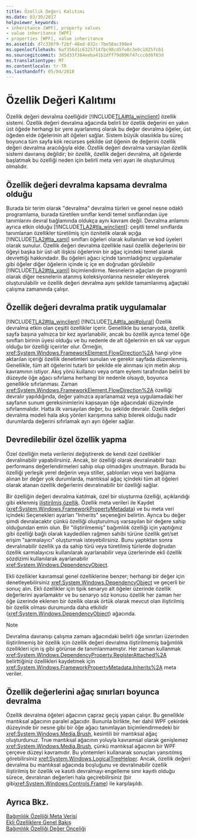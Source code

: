 ```yaml
---
title: Özellik Değeri Kalıtımı
ms.date: 03/30/2017
helpviewer_keywords:
- inheritance [WPF], property values
- value inheritance [WPF]
- properties [WPF], value inheritance
ms.assetid: d7c338f9-f2bf-48ed-832c-7be58ac390e4
ms.openlocfilehash: 6af356d1c6325714fbc98cd5fe8c3ebc1825fcb1
ms.sourcegitcommit: 3d5d33f384eeba41b2dff79d096f47ccc8d8f03d
ms.translationtype: MT
ms.contentlocale: tr-TR
ms.lasthandoff: 05/04/2018
---
```

# <a name="property-value-inheritance"></a>Özellik Değeri Kalıtımı
Özellik değeri devralma özelliğidir [!INCLUDE[TLA#tla_winclient](../../../../includes/tlasharptla-winclient-md.md)] özellik sistemi. Özellik değeri devralma ağacında belirli bir özellik değerini en yakın üst öğede herhangi bir yere ayarlanmış olarak bu değer devralma öğeler, üst öğeden elde öğelerinin alt öğeleri sağlar. Sistem büyük olasılıkla bu süreç boyunca tüm sayfa kök recurses şekilde üst öğenin de değerini özellik değeri devralma aracılığıyla elde. Özellik değeri devralma varsayılan özellik sistemi davranış değildir; bir özellik, özellik değeri devralma, alt öğelerde başlatmak bu özelliği neden için belirli meta veri ayarı ile oluşturulmuş olmalıdır.  
  

  
<a name="Property_Value_Inheritance_is_Containment_Inheritance"></a>   
## <a name="property-value-inheritance-is-containment-inheritance"></a>Özellik değeri devralma kapsama devralma olduğu  
 Burada bir terim olarak "devralma" devralma türleri ve genel nesne odaklı programlama, burada türetilen sınıflar kendi temel sınıflarından üye tanımlarını devral bağlamında oldukça aynı kavram değil. Devralma anlamını ayrıca etkin olduğu [!INCLUDE[TLA2#tla_winclient](../../../../includes/tla2sharptla-winclient-md.md)]: çeşitli temel sınıflarda tanımlanan özellikler türetilmiş için öznitelik olarak açığa [!INCLUDE[TLA2#tla_xaml](../../../../includes/tla2sharptla-xaml-md.md)] sınıfları öğeleri olarak kullanılan ve kod üyeleri olarak sunulur. Özellik değeri devralma özellikle nasıl özellik değerlerini bir öğeyi başka bir üst-alt ilişkisi öğelerinin bir ağaç içindeki temel alarak devrettiği hakkındadır. Bu öğeleri ağacı içinde tanımladığınız uygulamalar gibi öğeler diğer öğelerin içinde iç içe en doğrudan görülebilir [!INCLUDE[TLA2#tla_xaml](../../../../includes/tla2sharptla-xaml-md.md)] biçimlendirme. Nesnelerin ağaçları de programlı olarak diğer nesnelerin atanmış koleksiyonlarına nesneler ekleyerek oluşturulabilir ve özellik değeri devralma aynı şekilde tamamlanmış ağaçtaki çalışma zamanında çalışır.  
  
<a name="Practical_Applications_of_Property_Value_Inheritance"></a>   
## <a name="practical-applications-of-property-value-inheritance"></a>Özellik değeri devralma pratik uygulamalar  
 [!INCLUDE[TLA2#tla_winclient](../../../../includes/tla2sharptla-winclient-md.md)] [!INCLUDE[TLA#tla_api#plural](../../../../includes/tlasharptla-apisharpplural-md.md)] Özellik devralma etkin olan çeşitli özellikler içerir. Genellikle bu senaryoda, özellik sayfa başına yalnızca bir kez ayarlanabilir, ancak bu özellik ayrıca temel öğe sınıfları birinin üyesi olduğu ve bu nedenle de alt öğelerinin en sık var uygun olduğu bir özelliği içerirler olur. Örneğin, <xref:System.Windows.FrameworkElement.FlowDirection%2A> hangi yöne aktarılan içeriği özellik denetimleri sunulan ve gerekir sayfada düzenlenmiş. Genellikle, tüm alt öğelerini tutarlı bir şekilde ele alınması için metin akışı kavramının istiyor. Akış yönü kullanıcı veya ortam eylemi tarafından belirli bir düzeyde öğe ağacı sıfırlama herhangi bir nedenle olsaydı, boyunca genellikle sıfırlanması. Zaman <xref:System.Windows.FrameworkElement.FlowDirection%2A> özelliği devralır yapıldığında, değer yalnızca ayarlanamaz veya uygulamadaki her sayfanın sunum gereksinimlerini kapsayan öğe ağacındaki düzeyinde sıfırlanmalıdır. Hatta ilk varsayılan değer, bu şekilde devralır. Özellik değeri devralma modeli hala akış yönleri karışımına sahip bilerek olduğu nadir durumlarda değerini sıfırlamak ayrı ayrı öğeler sağlar.  
  
<a name="Making_a_Custom_Property_Inheritable"></a>   
## <a name="making-a-custom-property-inheritable"></a>Devredilebilir özel özellik yapma  
 Özel özelliğin meta verilerini değiştirerek de kendi özel özellikler devralınabilir yapabilirsiniz. Ancak, bir özelliği olarak devralınabilir bazı performans değerlendirmeleri sahip olup olmadığını unutmayın. Burada bu özelliği yerleşik yerel değerin veya stiller, şablonları veya veri bağlama alınan bir değer yok durumlarda, mantıksal ağaç içindeki tüm alt öğeleri olarak atanan özellik değerlerini devralınabilir bir özelliği sağlar.  
  
 Bir özelliğin değeri devralma katılmak, özel bir oluşturma özelliği, açıklandığı gibi eklenmiş [iliştirilmiş özellik](../../../../docs/framework/wpf/advanced/how-to-register-an-attached-property.md). Özellik meta verileri ile Kaydet (<xref:System.Windows.FrameworkPropertyMetadata>) ve bu meta veri içindeki Seçenekleri ayarları "Inherits" seçeneğini belirtin. Ayrıca bu değer şimdi devralacaktır çünkü özelliği oluşturulmuş varsayılan bir değere sahip olduğundan emin olun. Bir "iliştirilmemiş" bağımlılık özelliği için yaptığınız gibi özelliği bağlı olarak kaydedilen rağmen sahibi türüne özellik get/set erişim "sarmalayıcı" oluşturmak isteyebilirsiniz. Bunu yaptıktan sonra devralınabilir özellik ya da sahip türü veya türetilmiş türlerde doğrudan özellik sarmalayıcısı kullanılarak ayarlanabilir veya üzerlerinde ekli özellik sözdizimi kullanılarak ayarlanabilir <xref:System.Windows.DependencyObject>.  
  
 Ekli özellikler kavramsal genel özelliklerine benzer; herhangi bir değer için denetleyebilirsiniz <xref:System.Windows.DependencyObject> ve geçerli bir sonuç alın. Ekli özellikler için tipik senaryo alt öğeler üzerinde özellik değerlerini ayarlamaktır ve bu senaryo söz konusu özellik her zaman her öğe üzerinde eklenen bir özellik olarak örtük olarak mevcut olan iliştirilmiş bir özellik olması durumunda daha etkilidir (<xref:System.Windows.DependencyObject>) ağacında.  
  
> [!NOTE]
>  Devralma davranışı çalışma zamanı ağacındaki belirli öğe sınırları üzerinden iliştirilmemiş bir özellik için özellik değeri devralma iliştirilmemiş bağımlılık özellikleri için iş gibi görünse de tanımlanmamıştır. Her zaman kullanmak <xref:System.Windows.DependencyProperty.RegisterAttached%2A> belirttiğiniz özellikleri kaydetmek için <xref:System.Windows.FrameworkPropertyMetadata.Inherits%2A> meta veriler.  
  
<a name="InheritanceContext"></a>   
## <a name="inheriting-property-values-across-tree-boundaries"></a>Özellik değerlerini ağaç sınırları boyunca devralma  
 Özellik devralma öğeleri ağacının çapraz geçiş yapan çalışır. Bu genellikle mantıksal ağacının paralel ağacıdır. Bununla birlikte, her dahil WPF çekirdek düzeyinde bir nesne gibi bir öğe ağacı tanımlayan biçimlendirmedeki bir <xref:System.Windows.Media.Brush>, kesintili bir mantıksal ağaç oluşturdunuz. True mantıksal ağacının yoluyla kavramsal olarak genişlemez <xref:System.Windows.Media.Brush>, çünkü mantıksal ağacının bir WPF çerçeve düzeyi kavramıdır. Bu yöntemleri kullanarak sonuçları yansıtılmış görebilirsiniz <xref:System.Windows.LogicalTreeHelper>. Ancak, özellik değeri devralma bu mantıksal ağacında boşluğunu ve devralınabilir özellik iliştirilmiş bir özellik ve kasıtlı devralmayı engelleme sınır kayıtlı olduğu sürece, devralınan değerleri hala geçirebilirsiniz (bir gibi<xref:System.Windows.Controls.Frame>) ile karşılaşıldı.  
  
## <a name="see-also"></a>Ayrıca Bkz.  
 [Bağımlılık Özelliği Meta Verisi](../../../../docs/framework/wpf/advanced/dependency-property-metadata.md)  
 [Ekli Özelliklere Genel Bakış](../../../../docs/framework/wpf/advanced/attached-properties-overview.md)  
 [Bağımlılık Özelliği Değer Önceliği](../../../../docs/framework/wpf/advanced/dependency-property-value-precedence.md)
